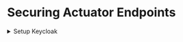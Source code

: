 # Securing Actuator Endpoints 

<details>
  <summary>Setup Keycloak</summary>

### Generate Certificates

```bash
openssl req -newkey rsa:2048 -nodes \
  -keyout server.key.pem -x509 -days 3650 -out server.crt.pem
```

### Run KeyCloak Instace (Docker)

```
docker run  \
    -e KEYCLOAK_ADMIN=admin   \
    -e KEYCLOAK_ADMIN_PASSWORD=password   \
    -e KC_HTTPS_CERTIFICATE_FILE=/opt/keycloak/conf/server.crt.pem   \
    -e KC_HTTPS_CERTIFICATE_KEY_FILE=/opt/keycloak/conf/server.key.pem   \
    -v $PWD/server.crt.pem:/opt/keycloak/conf/server.crt.pem   \
    -v $PWD/server.key.pem:/opt/keycloak/conf/server.key.pem   \
    -p 8443:8443   quay.io/keycloak/keycloak:latest   start-dev
```
 This should open up the admin console of keycloak

 #### Setup a Realm

Log in to Keycloak Admin Console: http://localhost:8080/admin. \

![keycloak-console](https://github.com/user-attachments/assets/be64d4c2-0c07-4a8b-a071-13edd8368a5f)

Create a new realm (e.g., actuator-secure).

![keycloak-console](https://github.com/user-attachments/assets/5b9daa63-7d80-41c5-8b89-fd86f66fbb45)

![realm-create](https://github.com/user-attachments/assets/ae392cab-72b9-42ce-bd29-b4482ca77941)

![realm-create-3](https://github.com/user-attachments/assets/d286706a-9b6a-4327-bb8e-576417ea103f)


#### Setup a Client

Navigate to Clients and click Create. 

- Client ID: service-a-client 
- Client Protocol: openid-connect 
- Access Type: confidential \
  
Save and generate a client secret from the Credentials tab. Save this value for later.



</details>
